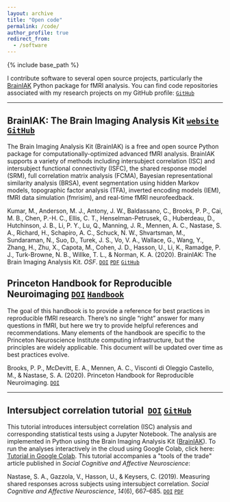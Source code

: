 ```yaml
---
layout: archive
title: "Open code"
permalink: /code/
author_profile: true
redirect_from:
  - /software
---
```


{% include base_path %}

I contribute software to several open source projects, particularly the [BrainIAK](https://brainiak.org/) Python package for fMRI analysis. You can find code repositories associated with my research projects on my GitHub profile: [`GitHub`](https://github.com/snastase)

---

## BrainIAK: The Brain Imaging Analysis Kit [`website`](https://brainiak.org/) [`GitHub`](https://github.com/brainiak/brainiak)

The Brain Imaging Analysis Kit (BrainIAK) is a free and open source Python package for computationally-optimized advanced fMRI analysis. BrainIAK supports a variety of methods including intersubject correlation (ISC) and intersubject functional connectivity (ISFC), the shared response model (SRM), full correlation matrix analysis (FCMA), Bayesian representational similarity analysis (BRSA), event segmentation using hidden Markov models, topographic factor analysis (TFA), inverted encoding models (IEM), fMRI data simulation (fmrisim), and real-time fMRI neurofeedback.

Kumar, M., Anderson, M. J., Antony, J. W., Baldassano, C., Brooks, P. P., Cai, M. B., Chen, P.-H. C., Ellis, C. T., Henselman-Petrusek, G., Huberdeau, D., Hutchinson, J. B., Li, P. Y., Lu, Q., Manning, J. R., Mennen, A. C., Nastase, S. A., Richard, H., Schapiro, A. C., Schuck, N. W., Shvartsman, M., Sundaraman, N., Suo, D., Turek, J. S., Vo, V. A., Wallace, G., Wang, Y., Zhang, H., Zhu, X., Capota, M., Cohen, J. D., Hasson, U., Li, K., Ramadge, P. J., Turk-Browne, N. B., Willke, T. L., & Norman, K. A. (2020). BrainIAK: The Brain Imaging Analysis Kit. *OSF*. [`DOI`](https://doi.org/10.31219/osf.io/db2ev) [`PDF`](https://snastase.github.io/files/Kumar_bioRxiv_2020.pdf) [`GitHub`](https://github.com/brainiak/brainiak-aperture)

## Princeton Handbook for Reproducible Neuroimaging [`DOI`](http://doi.org/10.5281/zenodo.3688789) [`Handbook`](https://brainhack-princeton.github.io/handbook/)

The goal of this handbook is to provide a reference for best practices in reproducible fMRI research. There’s no single “right” answer for many questions in fMRI, but here we try to provide helpful references and recommendations. Many elements of the handbook are specific to the Princeton Neuroscience Institute computing infrastructure, but the principles are widely applicable. This document will be updated over time as best practices evolve.

Brooks, P. P., McDevitt, E. A., Mennen, A. C., Visconti di Oleggio Castello, M., & Nastase, S. A. (2020). Princeton Handbook for Reproducible Neuroimaging. [`DOI`](http://doi.org/10.5281/zenodo.3688789)

---

## Intersubject correlation tutorial  [`DOI`](https://doi.org/10.5281/zenodo.3693161) [`GitHub`](https://github.com/snastase/isc-tutorial)

This tutorial introduces intersubject correlation (ISC) analysis and corresponding statistical tests using a Jupyter Notebook. The analysis are implemented in Python using the Brain Imaging Analysis Kit ([BrainIAK](http://brainiak.org/)). To run the analyses interactively in the cloud using Google Colab, click here: [Tutorial in Google Colab](https://colab.research.google.com/drive/1EHI9buw-nvj5UDNg7MWUiQ1ITVJSswtH). This tutorial accompanies a "tools of the trade" article published in *Social Cognitive and Affective Neuroscience*:

Nastase, S. A., Gazzola, V., Hasson, U., & Keysers, C. (2019). Measuring shared responses across subjects using intersubject correlation. *Social Cognitive and Affective Neuroscience*, *14*(6), 667–685. [`DOI`](https://doi.org/10.1093/scan/nsz037) [`PDF`](https://snastase.github.io/files/Nastase_SCAN_2019.pdf)


